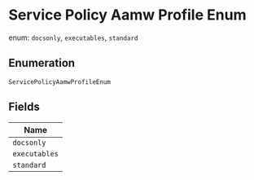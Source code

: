 
# Service Policy Aamw Profile Enum

enum: `docsonly`, `executables`, `standard`

## Enumeration

`ServicePolicyAamwProfileEnum`

## Fields

| Name |
|  --- |
| `docsonly` |
| `executables` |
| `standard` |

